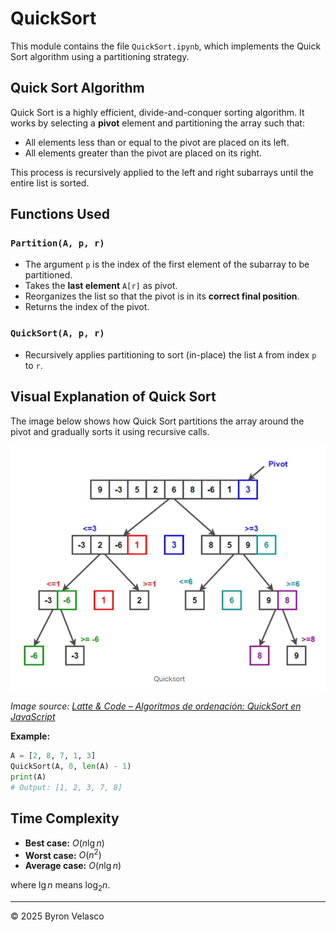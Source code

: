# QuickSort

This module contains the file `QuickSort.ipynb`, which implements the Quick Sort algorithm using a partitioning strategy.

## Quick Sort Algorithm

Quick Sort is a highly efficient, divide-and-conquer sorting algorithm. It works by selecting a **pivot** element and partitioning the array such that:

- All elements less than or equal to the pivot are placed on its left.
- All elements greater than the pivot are placed on its right.

This process is recursively applied to the left and right subarrays until the entire list is sorted.

## Functions Used

### `Partition(A, p, r)`

- The argument `p` is the index of the first element of the subarray to be partitioned.
- Takes the **last element** `A[r]` as pivot.
- Reorganizes the list so that the pivot is in its **correct final position**.
- Returns the index of the pivot.

### `QuickSort(A, p, r)`

- Recursively applies partitioning to sort (in-place) the list `A` from index `p` to `r`.

## Visual Explanation of Quick Sort

The image below shows how Quick Sort partitions the array around the pivot and gradually sorts it using recursive calls.

![Quick Sort Step-by-Step](../img/QuickSort.png)

*Image source: [Latte & Code – Algoritmos de ordenación: QuickSort en JavaScript](https://latteandcode.medium.com/algoritmos-de-ordenaci%C3%B3n-quicksort-en-javascript-f064db39e6ad)*

**Example:**
```python
A = [2, 8, 7, 1, 3]
QuickSort(A, 0, len(A) - 1)
print(A)
# Output: [1, 2, 3, 7, 8]
```

## Time Complexity

- **Best case:** $O(n \lg n)$
- **Worst case:** $O(n^2)$
- **Average case:** $O(n \lg n)$

where $\lg n$ means $\log_2 n$.

---

© 2025 Byron Velasco

